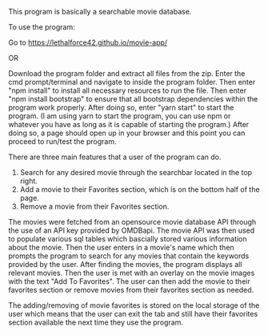 This program is basically a searchable movie database. 

To use the program:
  
  Go to https://lethalforce42.github.io/movie-app/
  
  OR
  
  Download the program folder and extract all files from the zip. Enter the cmd prompt/terminal and navigate to 
  inside the program folder. Then enter "npm install" to install all necessary resources to run the file.
  Then enter "npm install bootstrap" to ensure that all bootstrap dependencies within the program work properly.
  After doing so, enter "yarn start" to start the program. (I am using yarn to start the program, you can use npm or
  whatever you have as long as it is capable of starting the program.) After doing so, a page should open up in your
  browser and this point you can proceed to run/test the program.

There are three main features that a user of the program can do.
  1) Search for any desired movie through the searchbar located in the top right.
  2) Add a movie to their Favorites section, which is on the bottom half of the page.
  3) Remove a movie from their Favorites section.

The movies were fetched from an opensource movie database API through the use of an API key provided by OMDBapi.
The movie API was then used to populate various sql tables which bascially stored various information about the
movie. Then the user enters in a movie's name which then prompts the program to search for any movies that contain
the keywords provided by the user. After finding the movies, the program displays all relevant movies. Then the user
is met with an overlay on the movie images with the text "Add To Favorites". The user can then add the movie to their
favorites section or remove movies from their favorites section as needed. 

The adding/removing of movie favorites is stored on the local storage of the user which means that the user can exit
the tab and still have their favorites section available the next time they use the program.
